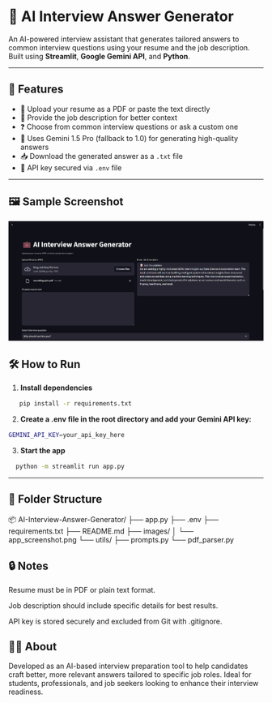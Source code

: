 
# 💼 AI Interview Answer Generator

An AI-powered interview assistant that generates tailored answers to common interview questions using your resume and the job description. Built using **Streamlit**, **Google Gemini API**, and **Python**.

---

## 🚀 Features

- 📄 Upload your resume as a PDF or paste the text directly
- 📝 Provide the job description for better context
- ❓ Choose from common interview questions or ask a custom one
- 🤖 Uses Gemini 1.5 Pro (fallback to 1.0) for generating high-quality answers
- 📥 Download the generated answer as a `.txt` file
- 🔐 API key secured via `.env` file

---

## 🖼️ Sample Screenshot

![App Screenshot](images/app_screenshot2.png)



## 🛠️ How to Run

1. **Install dependencies**

```bash
   pip install -r requirements.txt
```
2. **Create a .env file in the root directory and add your Gemini API key:**
```bash
GEMINI_API_KEY=your_api_key_here
```

3. **Start the app**

```bash
  python -m streamlit run app.py
```
---

## 📁 Folder Structure
📦 AI-Interview-Answer-Generator/
├── app.py
├── .env
├── requirements.txt
├── README.md
├── images/
│   └── app_screenshot.png
└── utils/
    ├── prompts.py
    └── pdf_parser.py


## 🔒 Notes
Resume must be in PDF or plain text format.

Job description should include specific details for best results.

API key is stored securely and excluded from Git with .gitignore.

## 🙋‍♀️ About
Developed as an AI-based interview preparation tool to help candidates craft better, more relevant answers tailored to specific job roles. Ideal for students, professionals, and job seekers looking to enhance their interview readiness.
